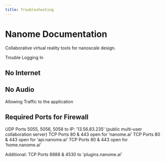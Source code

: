 ```yaml
---
title: Troubleshooting
---
```


# 
# Nanome Documentation

Collaborative virtual reality tools for nanoscale design.

Trouble Logging In

## No Internet




## No Audio

Allowing Traffic to the application

## Required Ports for Firewall

UDP Ports 5055, 5056, 5058 to IP: '13.56.83.235' (public multi-user collaboration server)
TCP Ports 80 & 443 open for ‘nanome.ai’ 
TCP Ports 80 & 443 open for ‘api.nanome.ai’
TCP Ports 80 & 443 open for ‘home.nanome.ai’ 

Additional:
TCP Ports 8888 & 4530 to 'plugins.nanome.ai'

